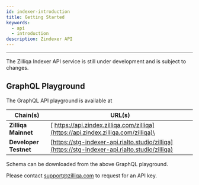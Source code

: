 ```yaml
---
id: indexer-introduction
title: Getting Started
keywords:
  - api
  - introduction
description: Zindexer API
---
```


---

The Zilliqa Indexer API service is still under development and is subject to
changes.

## GraphQL Playground

The GraphQL API playground is available at

| Chain(s)              | URL(s)                                                                                         |
| --------------------- | ---------------------------------------------------------------------------------------------- |
| **Zilliqa Mainnet**   | [ https://api.zindex.zilliqa.com/zilliqa](https://api.zindex.zilliqa.com/zilliqa)\             |
| **Developer Testnet** | [https://stg-indexer-api.rialto.studio/zilliqa](https://stg-indexer-api.rialto.studio/zilliqa) |

Schema can be downloaded from the above GraphQL playground.

Please contact support@zilliqa.com to request for an API key.
